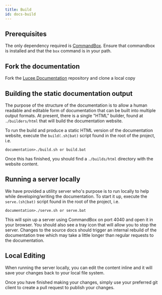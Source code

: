 ```yaml
---
title: Build
id: docs-build
---
```


## Prerequisites

The only dependency required is [CommandBox](http://www.ortussolutions.com/products/commandbox). Ensure that commandbox is installed and that the `box` command is in your path.

## Fork the documentation

Fork the [Lucee Documentation](https://github.com/lucee/lucee-docs) repository and clone a local copy

## Building the static documentation output

The purpose of the structure of the documentation is to allow a human readable and editable form of documentation that can be built into multiple output formats. At present, there is a single "HTML" builder, found at `./builders/html` that will build the documentation website.

To run the build and produce a static HTML version of the documentation website, execute the `build(.sh|bat)` script found in the root of the project, i.e.

	documentation>./build.sh or build.bat

Once this has finished, you should find a `./builds/html` directory with the website content.

## Running a server locally

We have provided a utility server who's purpose is to run locally to help while developing/writing the documentation. To start it up, execute the `serve.(sh|bat)` script found in the root of the project, i.e.

    documentation>./serve.sh or serve.bat

This will spin up a server using CommandBox on port 4040 and open it in your browser. You should also see a tray icon that will allow you to stop the server. Changes to the source docs should trigger an internal rebuild of the documentation tree which may take a little longer than regular requests to the documentation.

## Local Editing

When running the server locally, you can edit the content inline and it will save your changes back to your local file system.

Once you have finished making your changes, simply use your preferred git client to create a pull request to publish your changes.
